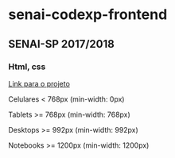 # senai-codexp-frontend

## SENAI-SP 2017/2018
### Html, css

[Link para o projeto](https://bruno-alencar.github.io/senai-codexp-frontend/)


Celulares < 768px  (min-width: 0px) 

Tablets >= 768px (min-width: 768px)

Desktops >= 992px (min-width: 992px)

Notebooks >= 1200px (min-width: 1200px)
